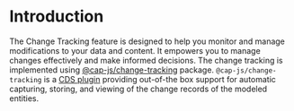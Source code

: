 # Introduction

The Change Tracking feature is designed to help you monitor and manage modifications to your data and content. It empowers you to manage changes effectively and make informed decisions. The  change tracking is implemented using [@cap-js/change-tracking](https://www.npmjs.com/package/@cap-js/change-tracking) package.  `@cap-js/change-tracking` is a [CDS plugin](https://cap.cloud.sap/docs/node.js/cds-plugins#cds-plugin-packages) providing out-of-the box support for automatic capturing, storing, and viewing of the change records of the modeled entities.
